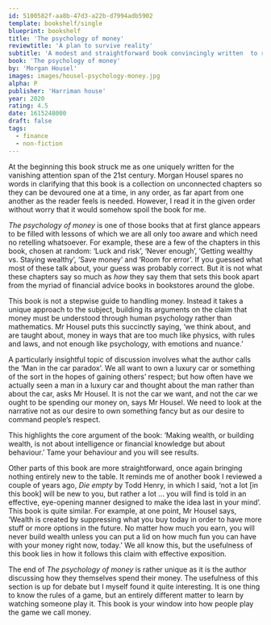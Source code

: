 ```yaml
---
id: 5100582f-aa8b-47d3-a22b-d7994adb5902
template: bookshelf/single
blueprint: bookshelf
title: 'The psychology of money'
reviewtitle: 'A plan to survive reality'
subtitle: 'A modest and straightforward book convincingly written  to relate lessons we all already knew but could benefit from listening to again.'
book: 'The psychology of money'
by: 'Morgan Housel'
images: images/housel-psychology-money.jpg
alpha: P
publisher: 'Harriman house'
year: 2020
rating: 4.5
date: 1615248000
draft: false
tags:
  - finance
  - non-fiction
---
```

At the beginning this book struck me as one uniquely written for the vanishing attention span of the 21st century. Morgan Housel spares no words in clarifying that this book is a collection on unconnected chapters so they can be devoured one at a time, in any order, as far apart from one another as the reader feels is needed. However, I read it in the given order without worry that it would somehow spoil the book for me.

*The psychology of money* is one of those books that at first glance appears to be filled with lessons of which we are all only too aware and which need no retelling whatsoever. For example, these are a few of the chapters in this book, chosen at random: ‘Luck and risk’, ‘Never enough’, ‘Getting wealthy vs. Staying wealthy’, ‘Save money’ and ‘Room for error’. If you guessed what most of these talk about, your guess was probably correct. But it is not what these chapters say so much as *how* they say them that sets this book apart from the myriad of financial advice books in bookstores around the globe.

This book is not a stepwise guide to handling money. Instead it takes a unique approach to the subject, building its arguments on the claim that money must be understood through human psychology rather than mathematics. Mr Housel puts this succinctly saying, ‘we think about, and are taught about, money in ways that are too much like physics, with rules and laws, and not enough like psychology, with emotions and nuance.’

A particularly insightful topic of discussion involves what the author calls the ‘Man in the car paradox’. We all want to own a luxury car or something of the sort in the hopes of gaining others’ respect; but how often have we actually seen a man in a luxury car and thought about the man rather than about the car, asks Mr Housel. It is not the car we want, and not the car we ought to be spending our money on, says Mr Housel. We need to look at the narrative not as our desire to own something fancy but as our desire to command people’s respect.

This highlights the core argument of the book: ‘Making wealth, or building wealth, is not about intelligence or financial knowledge but about behaviour.’ Tame your behaviour and you will see results. 

Other parts of this book are more straightforward, once again bringing nothing entirely new to the table. It reminds me of another book I reviewed a couple of years ago, *Die empty* by Todd Henry, in which I said, ‘not a lot [in this book] will be new to you, but rather a lot ... you will find is told in an effective, eye-opening manner designed to make the idea last in your mind’. This book is quite similar. For example, at one point, Mr Housel says, ‘Wealth is created by suppressing what you buy today in order to have more stuff or more options in the future. No matter how much you earn, you will never build wealth unless you can put a lid on how much fun you can have with your money right now, today.’ We all know this, but the usefulness of this book lies in how it follows this claim with effective exposition.

The end of *The psychology of money* is rather unique as it is the author discussing how they themselves spend their money. The usefulness of this section is up for debate but I myself found it quite interesting. It is one thing to know the rules of a game, but an entirely different matter to learn by watching someone play it. This book is your window into how people play the game we call money.